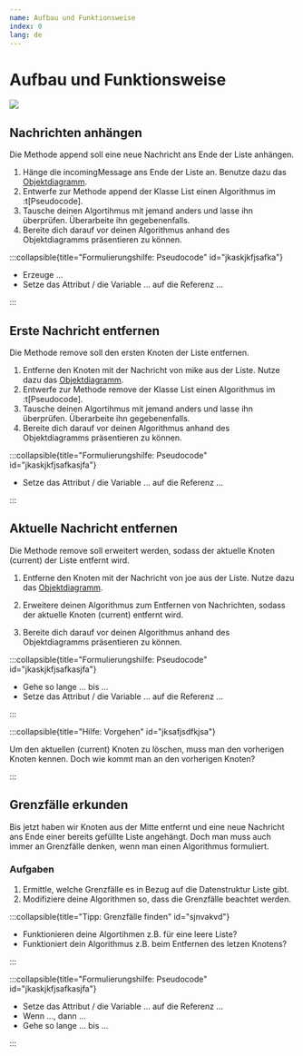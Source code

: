 ```yaml
---
name: Aufbau und Funktionsweise
index: 0
lang: de
---
```


# Aufbau und Funktionsweise

![](/images/liste-crc-karten.png)

## Nachrichten anhängen

Die Methode append soll eine neue Nachricht ans Ende der Liste anhängen.

1. Hänge die incomingMessage ans Ende der Liste an. Benutze dazu das [Objektdiagramm](https://jmp.openpatch.org/#pako:eNq1lk1v2zgQhv9K1rcFWpVDDodkLptbe9iPQxfYSy4URaVqLSuQ5Gyzgf_7jqwPJ5YVJHELw5BEisOXj17OcPVwvWpa38br1SXflrGs6vv-vrpti2rT9A9fiix-5n_qa27I_bqJu3fXq7si_ntb1W3_0ne-CG69H67_VVXJt9C9-W3tmyYO0X4vmmGIb9u6SLft2BO2dR03XWf_1p9VxtJ4fF7UzYlmjnrcuuumOzyemmUTv5-IFapNy3P_lX6Noe_-IzaNvxljTk-nQm6bWG98GffjPnPf5mYftB2netSW9bwPbbt9_Go_8RDvSpCM2uaZN3nunR-m3WOcpO-jLSN82E_l_76_jfPV3vn1tmvebNfr3SPALxrE-ryRzhiRB5sGmynkVRy-x0uDRGWU1w6NDz4TIRtI31ZN0ZnvYCuwiVRGSydRAQoCHHz2HhOSGoQ1ZEkLR7CPcELeHN-kaMEfL12FEdbJXGWZA6IQbI_i2E7H0SY7PQ2WYiDrhJIQyHmDi0gkUoL8pkTUghc-EgGlEqOMQxJaSWddD2Qu8ucBOfFZ3w4kQrAmmBSVRUVpvggEbQdEggJrLKLTExF2DxkJ5FCydQhtj2Qu8ychGffYGwmwbBODcyIQqSzCIgGDJlHaONCK16lBDwC4GdAQsBmk4p-gHsDca08BPNbzTMJ7eKy2LL7FMcsdVjZlukNKfDLqk1-vq1-eH5dNZeowTgqpPoD8INQFiEslnomwsIsIEimsFcIQIuDETEmbWCkEyg6Y1NoMppnZ8XxmX6u3INuejQtejUsrpiKo200OLO-lkZbqMGqDKNGBII09rbl1z6eV10XmX8_rnyJe3MQvbfPb2dzw1dwsmASBtCV0Bu1UvthaieBMLQwKTTRWr0gujaBTlWkTfE4_AlssyzdQ-7htLy5_PZuYeTUxQJewZziVKS0tOTkWfOg2puVcJsFy1dPg-uPTna8Ln65HDFdZ8EhRpWxIh2IseNMZrewRNsfJdn7uOimPZegEgAUKZTjjHhLHe0q0NOQM8JGEu9Dt3p0oEj26KytTTSoPLmRZkD49UllsQlUypqXaOPPJglgjEquQuCaikdZpNdEUmHAZVCiUMHyYALWkdqAc66aPLXar_wFTSdLd).
2. Entwerfe zur Methode append der Klasse List einen Algorithmus im :t[Pseudocode].
3. Tausche deinen Algortihmus mit jemand anders und lasse ihn überprüfen. Überarbeite ihn gegebenenfalls.
4. Bereite dich darauf vor deinen Algorithmus anhand des Objektdiagramms präsentieren zu können.

:::collapsible{title="Formulierungshilfe: Pseudocode" id="jkaskjkfjsafka"}

- Erzeuge ...
- Setze das Attribut / die Variable ... auf die Referenz ...

:::

## Erste Nachricht entfernen

Die Methode remove soll den ersten Knoten der Liste entfernen.

1. Entferne den Knoten mit der Nachricht von mike aus der Liste. Nutze dazu das [Objektdiagramm](https://jmp.openpatch.org/#pako:eNq1lk1z2zgMhv9K6tvONCpIgiCZy_bWHrq7h3aml1woikrV2lZGkrNNM_7vhT7tRHYmiZuDxxIpvgAeggAXd5eLuvFNvFxc8OMqrsrqtn8ur5uiXNf9y7cii5_5l_qKB3K_rOP27eXipoj_X5dV03_0k_-AR2-H_19lueJH0X75Y-nrOg5qn4p6WOKbpirSTTPOhE1VxXU72X_1b5mxa7w-L6r6wDCrPhzdtuZ2r4esrOPPA1qhXDds-7_0ewz99D-xrv3VqDm9HZLc1LFa-1Xs1n3mufVVJ9qMpvbGsp73bmzb6Zed4UHvPZCM2uaZN3nunR_Mdhgn1zu14wjvOlP-y-11nEd745ebdni9WS63e4CftIj980Y6YyAPNg02U8hR7PbjqSKUIRkIMscMwEo_kL4u66JNvl1aCZtIZbR0EpVAIIFDnp1jQlILsIYsaXAkOoUD7s3xTR4dyY-nRmHAOpmrLHOCKATbo3iYTg_VpnS6L5ZiIOtASRHIeYNHkUikBPlLiaiBAx-JCKUSo4xDAq2ks64HMnfy9YBEZZTXDo0PPoOQnQQkimBNMCkqi4rS_CgQtC0QKZSwxiI6PRHh7CEjBTmUnDqEtkcyd_P1kBzI9Jcj4ThMDM5BIFJZFEeRGK0SS4acEMSB2gmIYSAgnDBAxmqpeiDz3LsPZN-dRwrg3b6zq-JHHKveLrCp8u1K5L1VH_1yWb55fF02ta3dOglSvRPyHagzARcKHlE4cqpIJBKsBTCEKFDogZmSNrESAKVUbEVrMyTRLD1PZ_a9fAmyzcm4xLNxacVUgNrT5YTlszXSUi1GbRAlOgGksac1z9zTaeVVkfnn8_paxLOr-K2p_z6ZGz6bm-UTiHwmLaEzaKd2xqmVAFduMAiaaOxmkVwahU5Vpk3wOf0JbHG1egG1D5vm7OKvk4mZZxMTEmXCtdqSJGu1kOPB5BaXtDXMCKNJadI9snnBfaXiPl6gXtreZlt7BICzOrFO8A2HJGql3BA_6QS52WsExZlE4Prb5I2vCp8ux4jeZ8EjRZXyeXQIY_-frqyr3rv6oXvza-hB5855PxJuMkqwF8bt1c1zSnhvyPH2kOUpdNu3B7B2l-DO71jVvTRsF78BG6nyzw).
2. Entwerfe zur Methode remove der Klasse List einen Algorithmus im :t[Pseudocode].
3. Tausche deinen Algortihmus mit jemand anders und lasse ihn überprüfen. Überarbeite ihn gegebenenfalls.
4. Bereite dich darauf vor deinen Algorithmus anhand des Objektdiagramms präsentieren zu können.

:::collapsible{title="Formulierungshilfe: Pseudocode" id="jkaskjkfjsafkasjfa"}

- Setze das Attribut / die Variable ... auf die Referenz ...

:::

## Aktuelle Nachricht entfernen

Die Methode remove soll erweitert werden, sodass der aktuelle Knoten (current) der Liste entfernt wird.

1. Entferne den Knoten mit der Nachricht von joe aus der Liste. Nutze dazu das [Objektdiagramm](https://jmp.openpatch.org/#pako:eNq1lstu2zoQhl-l9bpVOZzhkOymWXbR9ix6gG6yoSQqUWtbhiTnNCfwu3dkXZxYdpALCsOQNORc-OnnUIu7y0XThjZeLj7K7Squqvq2v682bVmtm_7huszjd_mnoRZDEZZN3L27XNyU8b9NVbf9pN9yUWK9Ha7_V9VKbqGb-WsZmiYO0b6UzeAS2rYu0207jmTbuo7rbrCf9a3KpTTxL8q6OWGWqMfWXZfu8Hgqyzr-PhErq9at5P4n_RmzfvhrbJpwNcacnk6F3DaxXodV3Pt9l7H11T5oO6a6Z8t73gfbbh-_2ice4l0o1tG4Ig-2KIIPQ9o9xqn0fbTzCO_2qcK_t5s4X-1NWG4783q7XO7uAX6Sk9QXrPbWqiJzaeZyJFnF4X08NUhEi8F4siELucrygfSmaspOfAdZoU_QafAAoAx4r3nQmfaJIm81Kk8a5EL7CCfKm-ObKjqjj6euwirndYF57oE5y1yP4lhOx9EmOT0MllLGzivUkLEPls4i0cQJyUxNZJTyTAMRQEwsWk-sDGrvfA9kXuTfA3Litb4cSITM2cymhI6Q0-IsEHIdEA0IzjoibyYi4BK2GlgkohiYXI9kXuZfQjLusRcSkLJtzLxXGTPmEc4SsGQTNNaDQVmnATMAEDOQZRAxaJSf4h7AXGsPAdyv55GGd3e_2lX5K45d7rCyqdMdWuIDr89huazePu6XT8fUwU8rjR9Af1D4BtRHVI9EOLOLGBKtnFPKMhHQxAy1S5xWinQHTBtjB9HM5Ph6Zj-rlyDbvhoXPBuXQaGiuNtNHpzspZEWdhiNJdLkQbEZ2vBcuq-nVdRlHp7P60cZ31zF67b59Gpu9GxuDmxCwMaxHFbkgCaVKTm_WNRHyjAz9J8CN6EuQ7ocSVzkWSCOmApcT2ps3tP3xqqn2Bw3jvk3xMni3oM2CQAjKLTSPQ6b4D0nRlv2Fiw7GSK_e3ei4fXgLsQzYC6LKyhlwnBU5aaON2W1bWat8UxRRo529M4BWhGWH2sC0tLNAUVUKMccSjc_U9PAMtZNH1ntFn8AVy9sAw).
2. Erweitere deinen Algorithmus zum Entfernen von Nachrichten, sodass der aktuelle Knoten (current) entfernt wird.

3. Bereite dich darauf vor deinen Algorithmus anhand des Objektdiagramms präsentieren zu können.

:::collapsible{title="Formulierungshilfe: Pseudocode" id="jkaskjkfjsafkasjfa"}

- Gehe so lange ... bis ...
- Setze das Attribut / die Variable ... auf die Referenz ...

:::

:::collapsible{title="Hilfe: Vorgehen" id="jksafjsdfkjsa"}

Um den aktuellen (current) Knoten zu löschen, muss man den vorherigen Knoten kennen. Doch wie kommt man an den vorherigen Knoten?

:::

## Grenzfälle erkunden

Bis jetzt haben wir Knoten aus der Mitte entfernt und eine neue Nachricht ans Ende einer bereits gefüllte Liste angehängt. Doch man muss auch immer an Grenzfälle denken, wenn man einen Algorithmus formuliert.

### Aufgaben

1. Ermittle, welche Grenzfälle es in Bezug auf die Datenstruktur Liste gibt.
2. Modifiziere deine Algorithmen so, dass die Grenzfälle beachtet werden.

:::collapsible{title="Tipp: Grenzfälle finden" id="sjnvakvd"}

- Funktionieren deine Algortihmen z.B. für eine leere Liste?
- Funktioniert dein Algorithmus z.B. beim Entfernen des letzen Knotens?

:::


:::collapsible{title="Formulierungshilfe: Pseudocode" id="jkaskjkfjsafkasjfa"}

- Setze das Attribut / die Variable ... auf die Referenz ...
- Wenn ..., dann ...
- Gehe so lange ... bis ...

:::
